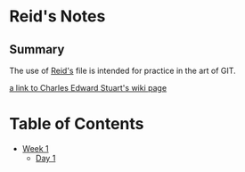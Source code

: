 # Reid's Notes

## Summary 

The use of [Reid's](https://web.compass.lighthouselabs.ca/22859b64-6a34-402a-96b1-2902f8526203) file is intended for practice in the art of GIT. 

[a link to Charles Edward Stuart's wiki page](https://en.wikipedia.org/wiki/Charles_Edward_Stuart)

# Table of Contents

* [Week 1](/Week_1)
  * [Day 1](/Week_1/Day_1)